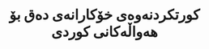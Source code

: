 ---
title: "کورتکردنەوەی خۆکارانەی دەق بۆ هەواڵەکانی کوردی"
meta_title: "کورتکردنەوەی دەقی کوردی - پرۆسەسکردنی بابەتی هەواڵ"
description: "تەکنیکەکانی کورتکردنەوەی دەرهێنان و خلاسەکردن کە بۆ دەق و پەیوەندی کەلتووری کوردی گونجاو کراون."
draft: false
---